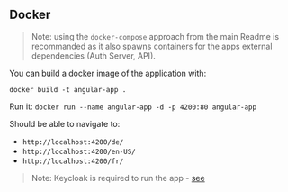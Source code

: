 ## Docker

> Note: using the `docker-compose` approach from the main Readme is recommanded as it also spawns containers for the apps external dependencies (Auth Server, API).

You can build a docker image of the application with:

`docker build -t angular-app .`

Run it:
`docker run --name angular-app -d -p 4200:80 angular-app`

Should be able to navigate to:

- `http://localhost:4200/de/`
- `http://localhost:4200/en-US/`
- `http://localhost:4200/fr/`

> Note: Keycloak is required to run the app - [see](https://github.com/hzi-braunschweig/SORMAS-Angular#auth-with-keycloak)
